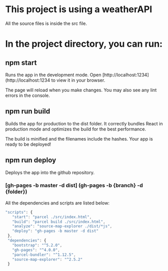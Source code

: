 # This project is using a weatherAPI

All the source files is inside the src file.

# In the project directory, you can run:

## npm start

Runs the app in the development mode.
Open [http://localhost:1234](http://localhost:1234 to view it in your browser.

The page will reload when you make changes.
You may also see any lint errors in the console.

## npm run build

Builds the app for production to the dist folder.
It correctly bundles React in production mode and optimizes the build for the best performance.

The build is minified and the filenames include the hashes.
Your app is ready to be deployed!

## npm run deploy

Deploys the app into the github repository.

### [gh-pages -b master -d dist] (gh-pages -b {branch} -d {folder})

All the dependencies and scripts are listed below:

```javascript
"scripts": {
   "start": "parcel ./src/index.html",
   "build": "parcel build ./src/index.html",
   "analyze": "source-map-explorer ./dist/*js",
   "deploy": "gh-pages -b master -d dist"
 },
 "dependencies": {
   "bootstrap": "^5.2.0",
   "gh-pages": "^4.0.0",
   "parcel-bundler": "^1.12.5",
   "source-map-explorer": "^2.5.2"
 }

```
